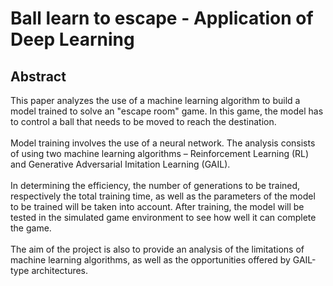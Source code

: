 # Ball learn to escape - Application of Deep Learning

## Abstract

This paper analyzes the use of a machine learning algorithm to build a model trained to solve an "escape room" game. In this game, the model has to control a ball that needs to be moved to reach the destination.<br><br>
Model training involves the use of a neural network. The analysis consists of using two machine learning algorithms – Reinforcement Learning (RL) and Generative Adversarial Imitation Learning (GAIL). 
<br><br>
In determining the efficiency, the number of generations to be trained, respectively the total training time, as well as the parameters of the model to be trained will be taken into account. After training, the model will be tested in the simulated game environment to see how well it can complete the game. 
<br><br>
The aim of the project is also to provide an analysis of the limitations of machine learning algorithms, as well as the opportunities offered by GAIL-type architectures.